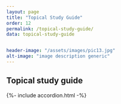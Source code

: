 ```yaml
---
layout: page
title: "Topical Study Guide"
order: 12
permalink: /topical-study-guide/
data: topical-study-guide


header-image: "/assets/images/pic13.jpg"
alt-image: "image description generic"
---
```

## Topical study guide

{%- include accordion.html -%}
